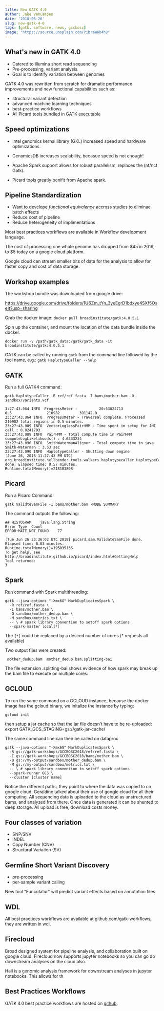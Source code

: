 ```yaml
---
title: New GATK 4.0
author: Jake VanCampen
date: '2018-06-26'
slug: new-gatk-4-0
tags: [gatk, software, news, gccbosc]
image: "https://source.unsplash.com/PibraWHb4h8"
---
```



## What's new in GATK 4.0 

  - Catered to illumina short read sequencing
  - Pre-processing, variant analysis. 
  - Goal is to identify variation between genomes 

GATK 4.0 was rewritten from scratch for dramatic performance improvements and new functional capabilities such as: 

  - structural variant detection
  - advanced machine learning techniques
  - best-practice workflows
  - All Picard tools bundled in GATK executable
  
## Speed optimizations

  - Intel genomics kernal library (GKL) increased spead and hardware optimizations. 
  
  - GenomicsDB increases scalability, becasue speed is not enough!
  - Apache Spark support allows for robust parallelism, replaces the (nt/nct Gatk). 
  
  - Picard tools greatly benifit from Apache spark. 
  
##  Pipeline Standardization 
  
- Want to develope *functional equivalence* accross studies to eliminae batch effects
- Reduce cost of pipeline 
- Reduce heterogeneity of implimentations 

Most best practices workflows are available in Workflow development language. 

The cost of processing one whole genome has dropped from $45 in 2016, to $5 today on a google cloud platform. 

Google cloud can stream smaller bits of data for the analysis to allow for faster copy and cost of data storage. 




## Workshop examples

The workshop bundle was downloaded from google drive: 

https://drive.google.com/drive/folders/1U6Zm_tYn_3yeEgrD1bdxye4SXf5OseIt?usp=sharing

Grab the docker image: 
`docker pull broadinstitute/gatk:4.0.5.1` 

Spin up the container, and mount the location of the data bundle inside the docker.

`docker run -v /path/gatk_data:/gatk/gatk_data -it broadinstitute/gatk:4.0.5.1` 


GATK can be called by running `gatk` from the command line followed by the tool name, e.g.: `gatk HaplotypeCaller --help`

## GATK

Run a full GATK4 command:

`gatk HaplotypeCaller -R ref/ref.fasta -I bams/mother.bam -O sandbox/variants.vcf`


```
3:27:43.064 INFO  ProgressMeter -          20:63024713              0.5                210982         391142.0
23:27:43.064 INFO  ProgressMeter - Traversal complete. Processed 210982 total regions in 0.5 minutes.
23:27:43.089 INFO  VectorLoglessPairHMM - Time spent in setup for JNI call : 0.0241793
23:27:43.089 INFO  PairHMM - Total compute time in PairHMM computeLogLikelihoods() : 4.6333234
23:27:43.090 INFO  SmithWatermanAligner - Total compute time in java Smith-Waterman : 3.63 sec
23:27:43.090 INFO  HaplotypeCaller - Shutting down engine
[June 26, 2018 11:27:43 PM UTC] org.broadinstitute.hellbender.tools.walkers.haplotypecaller.HaplotypeCaller done. Elapsed time: 0.57 minutes.
Runtime.totalMemory()=218103808
```


## Picard

Run a Picard Command! 

`gatk ValidteSamFile -I bams/mother.bam -MODE SUMMARY`

The command outputs the following: 

```
## HISTOGRAM	java.lang.String
Error Type	Count
ERROR:MATE_NOT_FOUND	77

[Tue Jun 26 23:36:02 UTC 2018] picard.sam.ValidateSamFile done. Elapsed time: 0.03 minutes.
Runtime.totalMemory()=195035136
To get help, see http://broadinstitute.github.io/picard/index.html#GettingHelp
Tool returned:
3
```


## Spark

Run command with Spark multithreading: 

```
gatk --java-options "-Xmx6G" MarkDuplicatesSpark \
  -R ref/ref.fasta \
  -I bams/mother.bam \
  -O sandbox/mother_dedup.bam \
  -M sandbox/metrics.txt \
  -- \ # spark library convention to setoff spark options
  --spark-master local[*]
```

The `[*]` could be replaced by a desired number of cores (* requests all available) 

Two output files were created: 

```
 mother_dedup.bam  mother_dedup.bam.splitting-bai 
```

The file extension .splitting-bai shows evidence of how spark may break up the bam file to execute on multiple cores.


## GCLOUD 

To run the same command on a GCLOUD instance, because the docker image has the gcloud binary, we initalize the instance by typing: 

`gcloud init` 

then setup a jar cache so that the jar file doesn't have to be re-uploaded:
export GATK_GCS_STAGING=gs://gatk-jar-cache/ 


The same command line can then be called on dataproc 

```
gatk --java-options "-Xmx6G" MarkDuplicatesSpark \
  -R gs://gatk-workshops/GCCBOSC2018/ref/ref.fasta \
  -I gs://gatk-workshops/GCCBOSC2018/bams/mother.bam \
  -O gs://my-output/sandbox/mother_dedup.bam \
  -M gs://my-output/sandbox/metrics.txt \
  -- \ # spark library convention to setoff spark options
  --spark-runner GCS \
  --cluster [cluster name]
```

Notice the different paths, they point to where the data was copied to on google cloud. 
Geraldine talked about their use of google cloud for all their computing. All sequencing data is uploaded to the cloud as unstructured bams, and analyzed from there. Once data is generated it can be shunted to deep storage. All upload is free, download costs money.


## Four classes of variation 

  - SNP/SNV
  - INDEL 
  - Copy Number (CNV)
  - Structural Variation (SV) 
  
  
## Germline Short Variant Discovery 

  - pre-processing
  - per-sample variant calling

New tool "Funcotator" will predict variant effects based on annotation files. 


## WDL 

All best practices workflows are available at github.com/gatk-workflows, they are written in wdl. 

## Firecloud 

Broad designed system for pipeline analysis, and collaboration built on google cloud. Firecloud now supports jupyter notebooks so you can go do downstream analyses on the cloud also. 

Hail is a genomic analysis framework for downstream analyses in jupyter notebooks. This allows for th


## Best Practices Workflows 

GATK 4.0 best practice workflows are hosted on [github](https://github.com/gatk-workflows/). 











